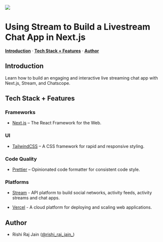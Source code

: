 ![](https://stream-blog-v2.imgix.net/blog/wp-content/uploads/e0d14cf5dea9d93429e0f23390997e6c/Blog-BuildnextjsChat-2000x840px-scaled.jpg?auto=compress%2Cformat&amp;amp;fit=scale&amp;amp;h=126&amp;amp;ixlib=php-3.3.0&amp;amp;w=300&amp;amp;wpsize=medium)

# Using Stream to Build a Livestream Chat App in Next.js

<p>
  <a href="#introduction"><strong>Introduction</strong></a> ·
  <a href="#tech-stack--features"><strong>Tech Stack + Features</strong></a> ·
  <a href="#author"><strong>Author</strong></a>
</p>

## Introduction

Learn how to build an engaging and interactive live streaming chat app with Next.js, Stream, and Chatscope.

## Tech Stack + Features

### Frameworks

- [Next.js](https://nextjs.org) – The React Framework for the Web.

### UI

- [TailwindCSS](https://tailwindcss.com) – A CSS framework for rapid and responsive styling.

### Code Quality

- [Prettier](https://prettier.io/) – Opinionated code formatter for consistent code style.

### Platforms

- [Stream](https://getstream.io) - API platform to build social networks, activity feeds, activity streams and chat apps.

- [Vercel](https://vercel.com) - A cloud platform for deploying and scaling web applications.

## Author

- Rishi Raj Jain ([@rishi_raj_jain_](https://twitter.com/rishi_raj_jain_))
